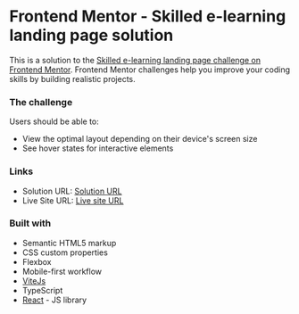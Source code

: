 # Frontend Mentor - Skilled e-learning landing page solution

This is a solution to the [Skilled e-learning landing page challenge on Frontend Mentor](https://www.frontendmentor.io/challenges/skilled-elearning-landing-page-S1ObDrZ8q). Frontend Mentor challenges help you improve your coding skills by building realistic projects.

### The challenge

Users should be able to:

- View the optimal layout depending on their device's screen size
- See hover states for interactive elements

### Links

- Solution URL: [Solution URL](https://github.com/VeseMir2k/skilled-elearning-landing-page)
- Live Site URL: [Live site URL](https://vesemir2k.github.io/skilled-elearning-landing-page/)

### Built with

- Semantic HTML5 markup
- CSS custom properties
- Flexbox
- Mobile-first workflow
- [ViteJs](https://vitejs.dev/)
- TypeScript
- [React](https://reactjs.org/) - JS library
